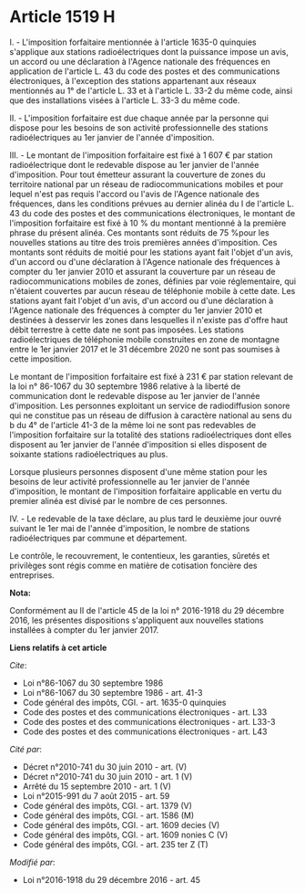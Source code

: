 # Article 1519 H

I. - L'imposition forfaitaire mentionnée à l'article 1635-0 quinquies s'applique aux stations radioélectriques dont la
puissance impose un avis, un accord ou une déclaration à l'Agence nationale des fréquences en application de l'article L. 43
du code des postes et des communications électroniques, à l'exception des stations appartenant aux réseaux mentionnés au 1°
de l'article L. 33 et à l'article L. 33-2 du même code, ainsi que des installations visées à l'article L. 33-3 du même code. 

II. - L'imposition forfaitaire est due chaque année par la personne qui dispose pour les besoins de son activité
professionnelle des stations radioélectriques au 1er janvier de l'année d'imposition. 

III. - Le montant de l'imposition forfaitaire est fixé à 1 607 € par station radioélectrique dont le redevable dispose au 1er
janvier de l'année d'imposition. Pour tout émetteur assurant la couverture de zones du territoire national par un réseau de
radiocommunications mobiles et pour lequel n'est pas requis l'accord ou l'avis de l'Agence nationale des fréquences, dans les
conditions prévues au dernier alinéa du I de l'article L. 43 du code des postes et des communications électroniques, le
montant de l'imposition forfaitaire est fixé à 10 % du montant mentionné à la première phrase du présent alinéa. Ces montants
sont réduits de 75 %pour les nouvelles stations au titre des trois premières années d'imposition. Ces montants sont réduits
de moitié pour les stations ayant fait l'objet d'un avis, d'un accord ou d'une déclaration à l'Agence nationale des
fréquences à compter du 1er janvier 2010 et assurant la couverture par un réseau de radiocommunications mobiles de zones,
définies par voie réglementaire, qui n'étaient couvertes par aucun réseau de téléphonie mobile à cette date. Les stations
ayant fait l'objet d'un avis, d'un accord ou d'une déclaration à l'Agence nationale des fréquences à compter du 1er janvier
2010 et destinées à desservir les zones dans lesquelles il n'existe pas d'offre haut débit terrestre à cette date ne sont pas
imposées. Les stations radioélectriques de téléphonie mobile construites en zone de montagne entre le 1er janvier 2017 et le
31 décembre 2020 ne sont pas soumises à cette imposition.

Le montant de l'imposition forfaitaire est fixé à 231 € par station relevant de la loi n° 86-1067 du 30 septembre 1986
relative à la liberté de communication dont le redevable dispose au 1er janvier de l'année d'imposition. Les personnes
exploitant un service de radiodiffusion sonore qui ne constitue pas un réseau de diffusion à caractère national au sens du b
du 4° de l'article 41-3 de la même loi ne sont pas redevables de l'imposition forfaitaire sur la totalité des stations
radioélectriques dont elles disposent au 1er janvier de l'année d'imposition si elles disposent de soixante stations
radioélectriques au plus. 

Lorsque plusieurs personnes disposent d'une même station pour les besoins de leur activité professionnelle au 1er janvier de
l'année d'imposition, le montant de l'imposition forfaitaire applicable en vertu du premier alinéa est divisé par le nombre
de ces personnes. 

IV. - Le redevable de la taxe déclare, au plus tard le deuxième jour ouvré suivant le 1er mai de l'année d'imposition, le
nombre de stations radioélectriques par commune et département. 

Le contrôle, le recouvrement, le contentieux, les garanties, sûretés et privilèges sont régis comme en matière de cotisation
foncière des entreprises.

**Nota:**

Conformément au II de l'article 45 de la loi n° 2016-1918 du 29 décembre 2016, les présentes dispositions s'appliquent aux
nouvelles stations installées à compter du 1er janvier 2017.

**Liens relatifs à cet article**

_Cite_:

  - Loi n°86-1067 du 30 septembre 1986
  - Loi n°86-1067 du 30 septembre 1986 - art. 41-3
  - Code général des impôts, CGI. - art. 1635-0 quinquies
  - Code des postes et des communications électroniques - art. L33
  - Code des postes et des communications électroniques - art. L33-3
  - Code des postes et des communications électroniques - art. L43

_Cité par_:

  - Décret n°2010-741 du 30 juin 2010 - art. (V)
  - Décret n°2010-741 du 30 juin 2010 - art. 1 (V)
  - Arrêté du 15 septembre 2010 - art. 1 (V)
  - Loi n°2015-991 du 7 août 2015 - art. 59
  - Code général des impôts, CGI. - art. 1379 (V)
  - Code général des impôts, CGI. - art. 1586 (M)
  - Code général des impôts, CGI. - art. 1609 decies (V)
  - Code général des impôts, CGI. - art. 1609 nonies C (V)
  - Code général des impôts, CGI. - art. 235 ter Z (T)

_Modifié par_:

  - Loi n°2016-1918 du 29 décembre 2016 - art. 45
